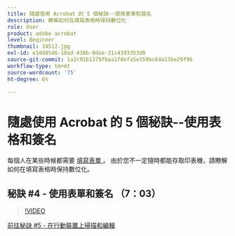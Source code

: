 ```yaml
---
title: 隨處使用 Acrobat 的 5 個秘訣--使用表單和簽名
description: 瞭解如何在填寫表格時保持數位化
role: User
product: adobe acrobat
level: Beginner
thumbnail: 34512.jpg
exl-id: e1dd4546-10ad-438b-9dae-31c4393353d8
source-git-commit: 1a2c91b1379fbaa1f8efa5e159bc64a13be29f96
workflow-type: tm+mt
source-wordcount: '75'
ht-degree: 6%

---
```


# 隨處使用 Acrobat 的 5 個秘訣--使用表格和簽名

每個人在某些時候都需要 [ 填寫表單 ](https://www.adobe.com/tw/acrobat/online/sign-pdf.html) 。 由於您不一定隨時都能存取印表機，請瞭解如何在填寫表格時保持數位化。

## 秘訣 #4 - 使用表單和簽名 （7：03）

>[!VIDEO](https://video.tv.adobe.com/v/34512?hidetitle=true)

[前往秘訣 #5 - 在行動裝置上掃描和編輯](scan-and-edit-on-mobile.md)